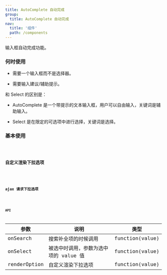```yaml
---
title: AutoComplete 自动完成
group:
  title: AutoComplete 自动完成
nav:
  title: '组件'
  path: /components
---
```


输入框自动完成功能。

### 何时使用

- 需要一个输入框而不是选择器。

- 需要输入建议/辅助提示。

和 Select 的区别是：

- AutoComplete 是一个带提示的文本输入框，用户可以自由输入，关键词是辅助输入。

- Select 是在限定的可选项中进行选择，关键词是选择。

### 基本使用

<code src="./demos/base.tsx" />

### 自定义渲染下拉选项

<code src="./demos/renderOption.tsx" />

### ajax 请求下拉选项

<code src="./demos/ajaxSearch.tsx" />

### API

| 参数         | 说明                                  | 类型            |
| ------------ | ------------------------------------- | --------------- |
| onSearch     | 搜索补全项的时候调用                  | function(value) |
| onSelect     | 被选中时调用，参数为选中项的 value 值 | function(value) |
| renderOption | 自定义渲染下拉选项                    | function(value) |
